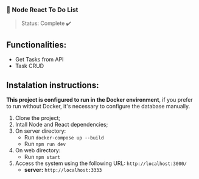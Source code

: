 ### 📓 Node React To Do List
> Status: Complete :heavy_check_mark:

## Functionalities:
+ Get Tasks from API
+ Task CRUD

## Instalation instructions:
**This project is configured to run in the Docker environment**, if you prefer to run without Docker, it's necessary to configure the database manually.

1. Clone the project;
2. Intall Node and React dependencies;
3. On server directory:
    - Run `docker-compose up --build`
    - Run `npm run dev`
4. On web directory:
    - Run `npm start`
4. Access the system using the following URL: `http://localhost:3000/`
   - **server:** `http://localhost:3333`
